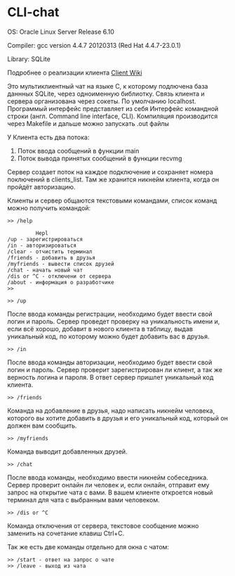 # CLI-chat

OS: Oracle Linux Server Release 6.10

Сompiler: gcc version 4.4.7 20120313 (Red Hat 4.4.7-23.0.1) 

Library: SQLite

Подробнее о реализации клиента [Client Wiki](https://github.com/mysteryon88/CLI-chat/wiki/Client)

Это мультиклиентный чат на языке С, к которому подлючена база даннных SQLite, через одноименную библиотку. 
Связь клиента и сервера организована через сокеты. По умолчанию localhost.
Программый интерфейс представляет из себя Интерфейс командной строки (англ. Command line interface, CLI). 
Компиляция производится через Makefile и дальше можно запускать .out файлы

У Клиента есть два потока:

1. Поток ввода сообщений в функции main
2. Поток вывода принятых сообщений в функции recvmg

Сервер создает поток на каждое подключение и сохраняет номера поключений в clients_list. Там же хранится никнейм клиента, когда он пройдёт авторизацию. 

Клиенты и сервер общаются текстовыми командами, список команд можно получить командой:
 ```
 >> /help
 ```
 ```
          Hepl
/up - зарегистрироваться
/in - авторизироваться
/clear - отчистить терминал
/friends - добавить в друзья
/myfriends - вывести список друзей
/chat - начать новый чат
/dis or ^C - отключени от сервера
/about - информация о разработчике
>>
```
```
>> /up
```
После ввода команды регистрации, необходимо будет ввести свой логин и пароль. Сервер проведет проверку на уникальность имени и, если всё хорошо, добавит в нового клиента в таблицу, выдав уникальный код, по которому можно будет добавить вас в друзья.
```
>> /in
```
После ввода команды авторизации, необходимо будет ввести свой логин и пароль. Сервер проверит зарегистрирован ли клиент, а так же верность логина и пароля. В ответ сервер пришлет уникальный код клиента.
```
>> /friends 
```
Команда на добавление в друзья, надо написать никнейм человека, которого вы хотите добавить в друзья и его уникальный код, который он должен вам сообщить.
```
>> /myfriends
```
Команда выводит добавленных друзей.
```
>> /chat
```
После ввода команды, необходимо ввести никнейм собеседника. Сервер проверит онлайн ли человек и, если онлайн, отправит ему запрос на открытие чата с вами. В вашем клиенте откроется новый терминал для чата с выбранным вами человеком.
```
>> /dis or ^C
```
Команда отключения от серверa, текстовое сообщение можно заменить на сочетание клавиш  Ctrl+C.

Так же есть две команды отдельно для окна с чатом:
```
>> /start - ответ на запрос о чате 
>> /leave - выход из чата
```
